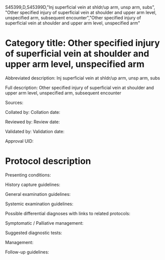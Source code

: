 S45399,D,S45399D,"Inj superficial vein at shldr/up arm, unsp arm, subs", "Other specified injury of superficial vein at shoulder and upper arm level, unspecified arm, subsequent encounter","Other specified injury of superficial vein at shoulder and upper arm level, unspecified arm"
# Category title: Other specified injury of superficial vein at shoulder and upper arm level, unspecified arm

Abbreviated description: Inj superficial vein at shldr/up arm, unsp arm, subs

Full description: Other specified injury of superficial vein at shoulder and upper arm level, unspecified arm, subsequent encounter

Sources:

Collated by:
Collation date:

Reviewed by:
Review date:

Validated by:
Validation date:

Approval UID:

# Protocol description

Presenting conditions:

History capture guidelines:

General examination guidelines:

Systemic examination guidelines:

Possible differential diagnoses with links to related protocols:

Symptomatic / Palliative management:

Suggested diagnostic tests:

Management:

Follow-up guidelines:
